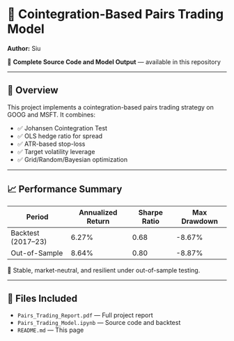 # 🧠 Cointegration-Based Pairs Trading Model

**Author:** Siu

📂 **Complete Source Code and Model Output** — available in this repository  

---

## 📌 Overview

This project implements a cointegration-based pairs trading strategy on GOOG and MSFT. It combines:

- ✅ Johansen Cointegration Test  
- ✅ OLS hedge ratio for spread  
- ✅ ATR-based stop-loss  
- ✅ Target volatility leverage  
- ✅ Grid/Random/Bayesian optimization  

---

## 📈 Performance Summary

| Period            | Annualized Return | Sharpe Ratio | Max Drawdown |
|------------------|-------------------|--------------|--------------|
| Backtest (2017–23) | 6.27%            | 0.68         | -8.67%       |
| Out-of-Sample     | 8.64%            | 0.80         | -8.87%       |

📌 Stable, market-neutral, and resilient under out-of-sample testing.

---

## 📁 Files Included

- `Pairs_Trading_Report.pdf` — Full project report  
- `Pairs_Trading_Model.ipynb` — Source code and backtest  
- `README.md` — This page
